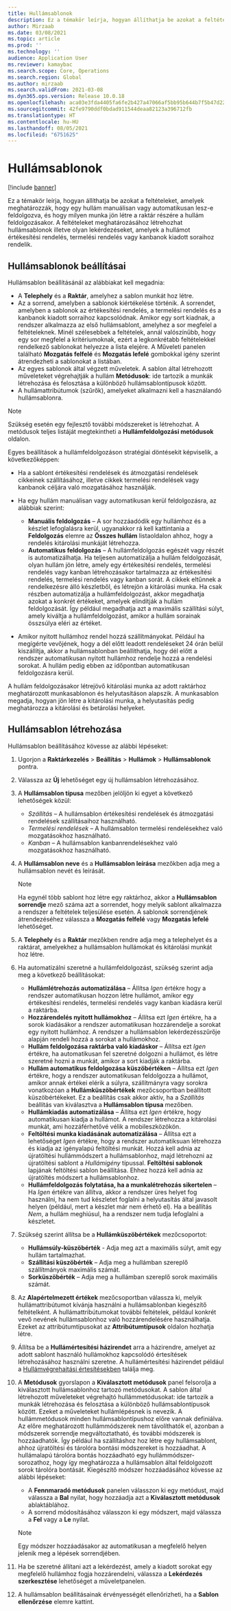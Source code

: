 ```yaml
---
title: Hullámsablonok
description: Ez a témakör leírja, hogyan állíthatja be azokat a feltételeket, amelyek meghatározzák, hogy egy hullám manuálisan vagy automatikusan lesz-e feldolgozva, és hogy milyen munka jön létre a raktár részére a hullám feldolgozásakor.
author: Mirzaab
ms.date: 03/08/2021
ms.topic: article
ms.prod: ''
ms.technology: ''
audience: Application User
ms.reviewer: kamaybac
ms.search.scope: Core, Operations
ms.search.region: Global
ms.author: mirzaab
ms.search.validFrom: 2021-03-08
ms.dyn365.ops.version: Release 10.0.18
ms.openlocfilehash: aca03e3fda4405fa6fe2b427a47066af5bb95b644b7f5b47d22736347208a8bd
ms.sourcegitcommit: 42fe9790ddf0bdad911544deaa82123a396712fb
ms.translationtype: HT
ms.contentlocale: hu-HU
ms.lasthandoff: 08/05/2021
ms.locfileid: "6751625"
---
```

# <a name="wave-templates"></a>Hullámsablonok

[!include [banner](../includes/banner.md)]

Ez a témakör leírja, hogyan állíthatja be azokat a feltételeket, amelyek meghatározzák, hogy egy hullám manuálisan vagy automatikusan lesz-e feldolgozva, és hogy milyen munka jön létre a raktár részére a hullám feldolgozásakor. A feltételeket meghatározásához létrehozhat hullámsablonok illetve olyan lekérdezéseket, amelyek a hullámot értékesítési rendelés, termelési rendelés vagy kanbanok kiadott soraihoz rendelik.

## <a name="settings-for-wave-templates"></a>Hullámsablonok beállításai

Hullámsablon beállításánál az alábbiakat kell megadnia:

- A **Telephely** és a **Raktár**, amelyhez a sablon munkát hoz létre.
- Az a sorrend, amelyben a sablonok kiértékelése történik. A sorrendet, amelyben a sablonok az értékesítési rendelés, a termelési rendelés és a kanbanok kiadott sorraihoz kapcsolódnak. Amikor egy sort kiadnak, a rendszer alkalmazza az első hullámsablont, amelyhez a sor megfelel a feltételeknek. Minél szélesebbek a feltételek, annál valószínűbb, hogy egy sor megfelel a kritériumoknak, ezért a legkonkrétabb feltételekkel rendelkező sablonokat helyezze a lista elejére. A Műveleti panelen található **Mozgatás felfelé** és **Mozgatás lefelé** gombokkal igény szerint átrendezheti a sablonokat a listában.
- Az egyes sablonok által végzett műveletek. A sablon által létrehozott műveleteket végrehajtják a hullám **Metódusok**: ide tartozik a munkák létrehozása és felosztása a különböző hullámsablontípusok között.
- A hullámattribútumok (szűrők), amelyeket alkalmazni kell a használandó hullámsablonra.

> [!NOTE]
> Szükség esetén egy fejlesztő további módszereket is létrehozhat. A metódusok teljes listáját megtekintheti a **Hullámfeldolgozási metódusok** oldalon.

Egyes beállítások a hullámfeldolgozáson stratégiai döntésekit képviselik, a következőképpen:

- Ha a sablont értékesítési rendelések és átmozgatási rendelések cikkeinek szállításához, illetve cikkek termelési rendelések vagy kanbanok céljára való mozgatásához használják.
- Ha egy hullám manuálisan vagy automatikusan kerül feldolgozásra, az alábbiak szerint:

  - **Manuális feldolgozás** – A sor hozzáadódik egy hullámhoz és a készlet lefoglalásra kerül, ugyanakkor rá kell kattintania a **Feldolgozás** elemre az **Összes hullám** listaoldalon ahhoz, hogy a rendelés kitárolási munkáját létrehozza.
  - **Automatikus feldolgozás** – A hullámfeldolgozás egészét vagy részét is automatizálhatja. Ha teljesen automatizálja a hullám feldolgozását, olyan hullám jön létre, amely egy értékesítési rendelés, termelési rendelés vagy kanban létrehozásakor tartalmazza az értékesítési rendelés, termelési rendelés vagy kanban sorát. A cikkek eltűnnek a rendelkezésre álló készletből, és létrejön a kitárolási munka. Ha csak részben automatizálja a hullámfeldolgozást, akkor megadhatja azokat a konkrét értékeket, amelyek elindítják a hullám feldolgozását. Így például megadhatja azt a maximális szállítási súlyt, amely kiváltja a hullámfeldolgozást, amikor a hullám sorainak összsúlya eléri az értéket.

- Amikor nyitott hullámhoz rendel hozzá szállítmányokat. Például ha megígérte vevőjének, hogy a dél előtt leadott rendeléseket 24 órán belül kiszállítja, akkor a hullámsablonban beállíthatja, hogy dél előtt a rendszer automatikusan nyitott hullámhoz rendelje hozzá a rendelési sorokat. A hullám pedig ebben az időpontban automatikusan feldolgozásra kerül.

A hullám feldolgozásakor létrejövő kitárolási munka az adott raktárhoz meghatározott munkasablonon és helyutasításon alapszik. A munkasablon megadja, hogyan jön létre a kitárolási munka, a helyutasítás pedig meghatározza a kitárolási és betárolási helyeket.

## <a name="create-a-wave-template"></a>Hullámsablon létrehozása

Hullámsablon beállításához kövesse az alábbi lépéseket:

1. Ugorjon a **Raktárkezelés** \> **Beállítás** \> **Hullámok** \> **Hullámsablonok** pontra.
1. Válassza az **Új** lehetőséget egy új hullámsablon létrehozásához.
1. A **Hullámsablon típusa** mezőben jelöljön ki egyet a következő lehetőségek közül:

    - *Szállítás* – A hullámsablon értékesítési rendelések és átmozgatási rendelések szállításaihoz használható.
    - *Termelési rendelések* – A hullámsablon termelési rendelésekhez való mozgatásokhoz használható.
    - *Kanban* – A hullámsablon kanbanrendelésekhez való mozgatásokhoz használható.

1. A **Hullámsablon neve** és a **Hullámsablon leírása** mezőkben adja meg a hullámsablon nevét és leírását.

    > [!NOTE]
    > Ha egynél több sablont hoz létre egy raktárhoz, akkor a **Hullámsablon sorrendje** mező száma azt a sorrendet, hogy melyik sablont alkalmazza a rendszer a feltételek teljesülése esetén. A sablonok sorrendjének átrendezéséhez válassza a **Mozgatás felfelé** vagy **Mozgatás lefelé** lehetőséget.

1. A **Telephely** és a **Raktár** mezőkben rendre adja meg a telephelyet és a raktárat, amelyekhez a hullámsablon hullámokat és kitárolási munkát hoz létre.
1. Ha automatizálni szeretné a hullámfeldolgozást, szükség szerint adja meg a következő beállításokat:

    - **Hullámlétrehozás automatizálása** – Állítsa *Igen* értékre hogy a rendszer automatikusan hozzon létre hullámot, amikor egy értékesítési rendelés, termelési rendelés vagy kanban kiadásra kerül a raktárba.
    - **Hozzárendelés nyitott hullámokhoz** – Állítsa ezt *Igen* értékre, ha a sorok kiadásákor a rendszer automatikusan hozzárendelje a sorokat egy nyitott hullámhoz. A rendszer a hullámsablon lekérdezésszűrője alapján rendeli hozzá a sorokat a hullámokhoz.
    - **Hullám feldolgozása raktárba való kiadáskor** – Állítsa ezt *Igen* értékre, ha automatikusan fel szeretné dolgozni a hullámot, és létre szeretné hozni a munkát, amikor a sort kiadják a raktárba.
    - **Hullám automatikus feldolgozása küszöbértéken** – Állítsa ezt *Igen* értékre, hogy a rendszer automatikusan feldolgozza a hullámot, amikor annak értékei elérik a súlyra, szállítmányra vagy sorokra vonatkozóan a **Hullámküszöbértékek** mezőcsoportban beállított küszöbértékeket. Ez a beállítás csak akkor aktív, ha a *Szállítás* beállítás van kiválasztva a **Hullámsablon típusa** mezőben.
    - **Hullámkiadás automatizálása** – Állítsa ezt *Igen* értékre, hogy automatikusan kiadja a hullámot. A rendszer létrehozza a kitárolási munkát, ami hozzáférhetővé vélik a mobileszközökön.
    - **Feltöltési munka kiadásának automatizálása** – Állítsa ezt a lehetőséget *Igen* értékre, hogy a rendszer automatiksuan létrehozza és kiadja az igényalapú feltöltési munkát. Hozzá kell adnia az újratöltési hullámmódszert a hullámsablonhoz, majd létrehozni az újratöltési sablont a *Hullámigény* típussal. **Feltöltési sablonok** lapjának feltöltési sablon beállítása. Ehhez hozzá kell adnia az újratöltés módszert a hullámsablonhoz.
    - **Hullámfeldolgozás folytatása, ha a munkalétrehozás sikertelen** – Ha *Igen* értékre van állítva, akkor a rendszer üres helyet fog használni, ha nem tud készletet foglalni a helyutasítás által javasolt helyen (például, mert a készlet már nem érhető el). Ha a beállítás *Nem*, a hullám meghiúsul, ha a rendszer nem tudja lefoglalni a készletet.

1. Szükség szerint állítsa be a **Hullámküszöbértékek** mezőcsoportot:
    - **Hullámsúly-küszöbérték** - Adja meg azt a maximális súlyt, amit egy hullám tartalmazhat.
    - **Szállítási küszöbérték** – Adja meg a hullámban szereplő szállítmányok maximális számát.
    - **Sorküszöbérték** – Adja meg a hullámban szereplő sorok maximális számát.

1. Az **Alapértelmezett értékek** mezőcsoportban válassza ki, melyik hullámattribútumot kívánja használni a hullámsablonban kiegészítő feltételként. A hullámattribútumokat további feltételek, például konkrét vevő nevének hullámsablonhoz való hozzárendelésére használhatja. Ezeket az attribútumtípusokat az **Attribútumtípusok** oldalon hozhatja létre. 

1. Állítsa be a **Hullámértesítési házirendet** arra a házirendre, amelyet az adott sablont használó hullámokhoz kapcsolódó értesítések létrehozásához használni szeretne. A hullámértesítési házirendet például a [Hullámvégrehajtási értesítésekben](wave-execution-notifications.md) találja meg.

1. A **Metódusok** gyorslapon a **Kiválasztott metódusok** panel felsorolja a kiválasztott hullámsablonhoz tartozó metódusokat. A sablon által létrehozott műveleteket végrehajtó hullámmetódusokat: ide tartozik a munkák létrehozása és felosztása a különböző hullámsablontípusok között. Ezeket a műveleteket hullámlépésnek is nevezik. A hullámmetódusok minden hullámsablontípushoz előre vannak definiálva. Az előre meghatározott hullámmódszerek nem távolíthatók el, azonban a módszerek sorrendje megváltoztatható, és további módszerek is hozzáadhatók. Így például ha szállításhoz hoz létre egy hullámsablont, ahhoz újratöltési és tárolóra bontási módszereket is hozzáadhat. A hullámalapú tárolóra bontás hozzáadható egy hullámmódszer-sorozathoz, hogy így meghatározza a hullámsablon által feldolgozott sorok tárolóra bontását. Kiegészítő módszer hozzáadásához kövesse az alábbi lépéseket:

    - A **Fennmaradó metódusok** panelen válasszon ki egy metódust, majd válassza a **Bal** nyilat, hogy hozzáadja azt a **Kiválasztott metódusok** ablaktáblához.
    - A sorrend módosításához válasszon ki egy módszert, majd válassza a **Fel** vagy a **Le** nyilat.

    > [!NOTE]
    > Egy módszer hozzáadásakor az automatikusan a megfelelő helyen jelenik meg a lépések sorrendjében.

1. Ha be szeretné állítani azt a lekérdezést, amely a kiadott sorokat egy megfelelő hullámhoz fogja hozzárendelni, válassza a **Lekérdezés szerkesztése** lehetőséget a műveletpanelen.
1. A hullámsablon beállításainak érvényességét ellenőrizheti, ha a **Sablon ellenőrzése** elemre kattint.
